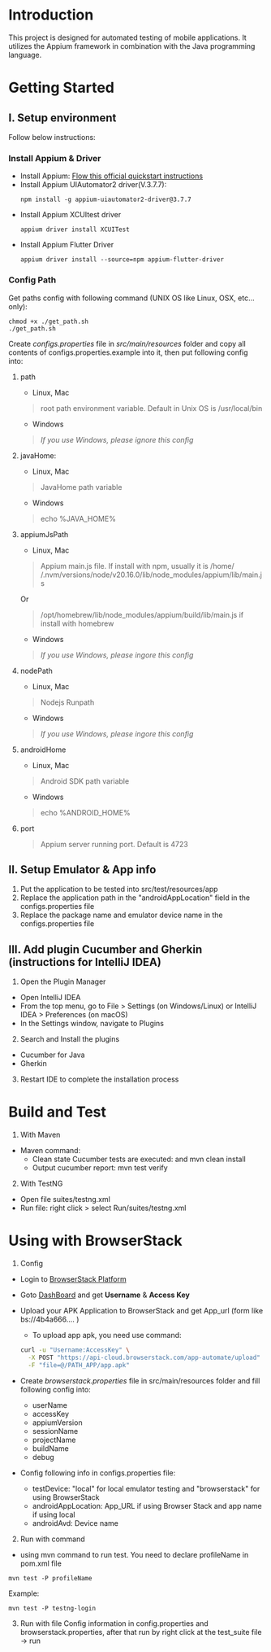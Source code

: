 # Introduction
This project is designed for automated testing of mobile applications. It utilizes the Appium framework in combination with the Java programming language.

# Getting Started
## I. Setup environment
Follow below instructions:

### Install Appium & Driver

- Install Appium: [Flow this official quickstart instructions](https://appium.io/docs/en/2.4/quickstart/)
- Install Appium UIAutomator2 driver(V.3.7.7):
  ``` shell
  npm install -g appium-uiautomator2-driver@3.7.7
  ```
- Install Appium XCUItest driver
  ``` shell
  appium driver install XCUITest
  ```
- Install Appium Flutter Driver
  ``` shell
  appium driver install --source=npm appium-flutter-driver
  ```

### Config Path

Get paths config with following command (UNIX OS like Linux, OSX, etc... only):

``` shell
chmod +x ./get_path.sh
./get_path.sh
```

Create *_configs.properties_* file in *_src/main/resources_* folder and copy all contents of configs.properties.example
into it, then put following config into:

1. path
    - Linux, Mac
   > root path environment variable. Default in Unix OS is /usr/local/bin
    - Windows
   > *If you use Windows, please ignore this config*
2. javaHome:
    - Linux, Mac
   > JavaHome path variable
    - Windows
   > echo %JAVA_HOME%
3. appiumJsPath
    - Linux, Mac
   > Appium main.js file. If install with npm, usually it is /home/<username>
   /.nvm/versions/node/v20.16.0/lib/node_modules/appium/lib/main.js

   Or

   > /opt/homebrew/lib/node_modules/appium/build/lib/main.js if install with homebrew
    - Windows
   > *If you use Windows, please ingore this config*
4. nodePath
    - Linux, Mac
   > Nodejs Runpath
    - Windows
   > *If you use Windows, please ingore this config*
5. androidHome
    - Linux, Mac
   > Android SDK path variable
    - Windows
   > echo %ANDROID_HOME%
6. port
   > Appium server running port. Default is 4723

## II. Setup Emulator & App info

1. Put the application to be tested into src/test/resources/app
2. Replace the application path in the "androidAppLocation" field in the configs.properties file
3. Replace the package name and emulator device name in the configs.properties file

## III. Add plugin Cucumber and Gherkin (instructions for IntelliJ IDEA)

1. Open the Plugin Manager
- Open IntelliJ IDEA
- From the top menu, go to File > Settings (on Windows/Linux) or IntelliJ IDEA > Preferences (on macOS)
- In the Settings window, navigate to Plugins

2. Search and Install the plugins
- Cucumber for Java
- Gherkin

3. Restart IDE to complete the installation process

# Build and Test

1. With Maven
- Maven command:
    + Clean state Cucumber tests are executed: and mvn clean install
    + Output cucumber report: mvn test verify

2. With TestNG
- Open file suites/testng.xml
- Run file: right click > select Run/suites/testng.xml

# Using with BrowserStack
1. Config
- Login to [BrowserStack Platform](https://www.browserstack.com/) 
- Goto [DashBoard](https://app-automate.browserstack.com/dashboard) and get **Username** & **Access Key**
- Upload your APK Application to BrowserStack and get App_url (form like bs://4b4a666.... )
    - To upload app apk, you need use command:
  ```bash
  curl -u "Username:AccessKey" \
    -X POST "https://api-cloud.browserstack.com/app-automate/upload" \
    -F "file=@/PATH_APP/app.apk"
- Create *browserstack.properties* file in src/main/resources folder and fill following config into:
  - userName 
  - accessKey 
  - appiumVersion 
  - sessionName 
  - projectName
  - buildName
  - debug

- Config following info in configs.properties file:
  - testDevice: "local" for local emulator testing and "browserstack" for using BrowserStack
  - androidAppLocation: App_URL if using Browser Stack and app name if using local
  - androidAvd: Device name

2. Run with command
- using mvn command to run test. You need to declare profileName in pom.xml file
```shell
mvn test -P profileName
```
Example:
```shell
mvn test -P testng-login
```

3. Run with file
Config information in config.properties and browserstack.properties, after that run by right click at the test_suite file -> run